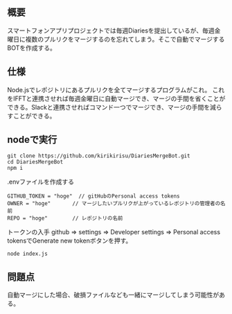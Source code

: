 ## 概要
スマートフォンアプリプロジェクトでは毎週Diariesを提出しているが、毎週金曜日に複数のプルリクをマージするのを忘れてしまう。そこで自動でマージするBOTを作成する。
## 仕様
Node.jsでレポジトリにあるプルリクを全てマージするプログラムがこれ。
これをIFFTと連携させれば毎週金曜日に自動マージでき、マージの手間を省くことができる。Slackと連携させればコマンド一つでマージでき、マージの手間を減らすことができる。
## nodeで実行

```
git clone https://github.com/kirikirisu/DiariesMergeBot.git
cd DiariesMergeBot
npm i
```

.envファイルを作成する

```javascript:.env
GITHUB_TOKEN = "hoge"  // gitHubのPersonal access tokens
OWNER = "hoge"       // マージしたいプルリクが上がっているレポジトリの管理者の名前
REPO = "hoge"        // レポジトリの名前
```

トークンの入手
github => settings => Developer settings => Personal access tokensでGenerate new tokenボタンを押す。

```
node index.js
```

## 問題点
自動マージにした場合、破損ファイルなども一緒にマージしてしまう可能性がある。
